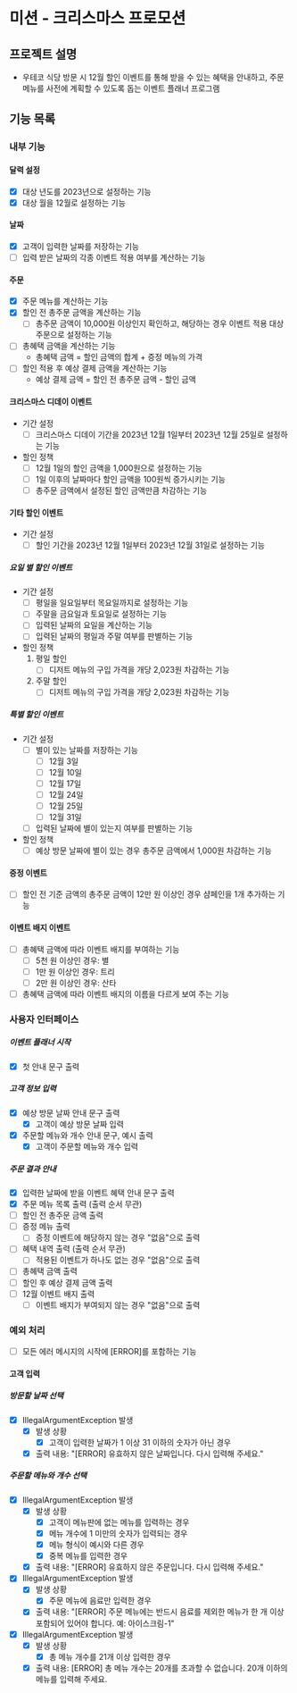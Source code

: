 # 미션 - 크리스마스 프로모션

## 프로젝트 설명

- 우테코 식당 방문 시 12월 할인 이벤트를 통해 받을 수 있는 혜택을 안내하고, 주문 메뉴를 사전에 계획할 수 있도록 돕는 이벤트 플래너 프로그램

## 기능 목록

### 내부 기능

#### 달력 설정

- [x] 대상 년도를 2023년으로 설정하는 기능
- [x] 대상 월을 12월로 설정하는 기능

#### 날짜

- [x] 고객이 입력한 날짜를 저장하는 기능
- [ ] 입력 받은 날짜의 각종 이벤트 적용 여부를 계산하는 기능

#### 주문

- [x] 주문 메뉴를 계산하는 기능
- [x] 할인 전 총주문 금액을 계산하는 기능
    - [ ] 총주문 금액이 10,000원 이상인지 확인하고, 해당하는 경우 이벤트 적용 대상 주문으로 설정하는 기능
- [ ] 총혜택 금액을 계산하는 기능
    - 총혜택 금액 = 할인 금액의 합계 + 증정 메뉴의 가격
- [ ] 할인 적용 후 예상 결제 금액을 계산하는 기능
    - 예상 결제 금액 = 할인 전 총주문 금액 - 할인 금액

#### 크리스마스 디데이 이벤트

- 기간 설정
    - [ ] 크리스마스 디데이 기간을 2023년 12월 1일부터 2023년 12월 25일로 설정하는 기능
- 할인 정책
    - [ ] 12월 1일의 할인 금액을 1,000원으로 설정하는 기능
    - [ ] 1일 이후의 날짜마다 할인 금액을 100원씩 증가시키는 기능
    - [ ] 총주문 금액에서 설정된 할인 금액만큼 차감하는 기능

#### 기타 할인 이벤트

- 기간 설정
    - [ ] 할인 기간을 2023년 12월 1일부터 2023년 12월 31일로 설정하는 기능

##### 요일 별 할인 이벤트

- 기간 설정
    - [ ] 평일을 일요일부터 목요일까지로 설정하는 기능
    - [ ] 주말을 금요일과 토요일로 설정하는 기능
    - [ ] 입력된 날짜의 요일을 계산하는 기능
    - [ ] 입력된 날짜의 평일과 주말 여부를 판별하는 기능
- 할인 정책
    1. 평일 할인
        - [ ] 디저트 메뉴의 구입 가격을 개당 2,023원 차감하는 기능
    2. 주말 할인
        - [ ] 디저트 메뉴의 구입 가격을 개당 2,023원 차감하는 기능

##### 특별 할인 이벤트

- 기간 설정
    - [ ] 별이 있는 날짜를 저장하는 기능
        - [ ] 12월 3일
        - [ ] 12월 10일
        - [ ] 12월 17일
        - [ ] 12월 24일
        - [ ] 12월 25일
        - [ ] 12월 31일
    - [ ] 입력된 날짜에 별이 있는지 여부를 판별하는 기능
- 할인 정책
    - [ ] 예상 방문 날짜에 별이 있는 경우 총주문 금액에서 1,000원 차감하는 기능

#### 증정 이벤트

- [ ] 할인 전 기준 금액의 총주문 금액이 12만 원 이상인 경우 샴페인을 1개 추가하는 기능

#### 이벤트 배지 이벤트

- [ ] 총혜택 금액에 따라 이벤트 배지를 부여하는 기능
    - [ ] 5천 원 이상인 경우: 별
    - [ ] 1만 원 이상인 경우: 트리
    - [ ] 2만 원 이상인 경우: 산타
- [ ] 총혜택 금액에 따라 이벤트 배지의 이름을 다르게 보여 주는 기능

### 사용자 인터페이스

##### 이벤트 플래너 시작

- [x] 첫 안내 문구 출력

##### 고객 정보 입력

- [x] 예상 방문 날짜 안내 문구 출력
    - [x] 고객이 예상 방문 날짜 입력
- [x] 주문할 메뉴와 개수 안내 문구, 예시 출력
    - [x] 고객이 주문할 메뉴와 개수 입력

##### 주문 결과 안내

- [x] 입력한 날짜에 받을 이벤트 혜택 안내 문구 출력
- [x] 주문 메뉴 목록 출력 (출력 순서 무관)
- [ ] 할인 전 총주문 금액 출력
- [ ] 증정 메뉴 출력
    - [ ] 증정 이벤트에 해당하지 않는 경우 "없음"으로 출력
- [ ] 혜택 내역 출력 (출력 순서 무관)
    - [ ] 적용된 이벤트가 하나도 없는 경우 "없음"으로 출력
- [ ] 총혜택 금액 출력
- [ ] 할인 후 예상 결제 금액 출력
- [ ] 12월 이벤트 배지 출력
    - [ ] 이벤트 배지가 부여되지 않는 경우 "없음"으로 출력

### 예외 처리

- [ ] 모든 에러 메시지의 시작에 [ERROR]를 포함하는 기능

#### 고객 입력

##### 방문할 날짜 선택

- [x] IllegalArgumentException 발생
    - [x] 발생 상황
        - [x] 고객이 입력한 날짜가 1 이상 31 이하의 숫자가 아닌 경우
    - [x] 출력 내용: "[ERROR] 유효하지 않은 날짜입니다. 다시 입력해 주세요."

##### 주문할 메뉴와 개수 선택

- [x] IllegalArgumentException 발생
    - [x] 발생 상황
        - [x] 고객이 메뉴판에 없는 메뉴를 입력하는 경우
        - [x] 메뉴 개수에 1 미만의 숫자가 입력되는 경우
        - [x] 메뉴 형식이 예시와 다른 경우
        - [x] 중복 메뉴를 입력한 경우
    - [x] 출력 내용: "[ERROR] 유효하지 않은 주문입니다. 다시 입력해 주세요."

- [x] IllegalArgumentException 발생
    - [x] 발생 상황
        - [x] 주문 메뉴에 음료만 입력한 경우
    - [x] 출력 내용: "[ERROR] 주문 메뉴에는 반드시 음료를 제외한 메뉴가 한 개 이상 포함되어 있어야 합니다. 예: 아이스크림-1"
- [x] IllegalArgumentException 발생
    - [x] 발생 상황
        - [x] 총 메뉴 개수를 21개 이상 입력한 경우
    - [x] 출력 내용: [ERROR] 총 메뉴 개수는 20개를 초과할 수 없습니다. 20개 이하의 메뉴를 입력해 주세요.
